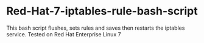 # Red-Hat-7-iptables-rule-bash-script
This bash script flushes, sets rules and saves then restarts the iptables service. 
Tested on Red Hat Enterprise Linux 7
